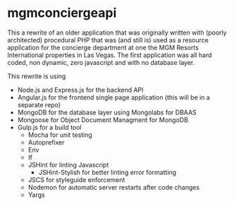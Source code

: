 # mgmconciergeapi
This a rewrite of an older application that was originally written with (poorly architected) procedural PHP that was (and still is) used as a resource application for the concierge department at one the MGM Resorts International properties in Las Vegas. The first application was all hard coded, non dynamic, zero javascript and  with no database layer. 

This rewrite is using  
- Node.js and Express.js for the backend API
- Angular.js for the frontend single page application (this will be in a separate repo)
- MongoDB for the database layer using Mongolabs for DBAAS
- Mongoose for Object Document Managment for MongoDB
- Gulp.js for a build tool
  - Mocha for unit testing
  - Autoprefixer
  - Env
  - If
  - JSHint for linting Javascript
    - JSHint-Stylish for better linting error formatting
  - JSCS for styleguide enforcement
  - Nodemon for automatic server restarts after code changes
  - Yargs
